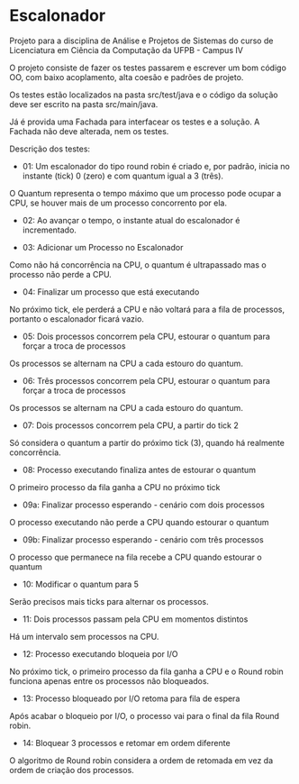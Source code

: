# Escalonador

Projeto para a disciplina de Análise e Projetos de Sistemas do curso de Licenciatura em Ciência da Computação da UFPB - Campus IV


O projeto consiste de fazer os testes passarem e escrever um bom código OO, com baixo acoplamento, alta coesão e padrões de projeto.

Os testes estão localizados na pasta src/test/java e o código da solução deve ser escrito na pasta src/main/java.

Já é provida uma Fachada para interfacear os testes e a solução. A Fachada não deve alterada, nem os testes.
 
 
Descrição dos testes:
 
- 01: Um escalonador do tipo round robin é criado e, por padrão, inicia no instante (tick) 0 (zero) e com quantum igual a 3 (três).

O Quantum representa o tempo máximo que um processo pode ocupar a CPU, se houver mais de um processo concorrento por ela.

- 02: Ao avançar o tempo, o instante atual do escalonador é incrementado.  

- 03: Adicionar um Processo no Escalonador

Como não há concorrência na CPU, o quantum é ultrapassado mas o processo não perde a CPU.

- 04: Finalizar um processo que está executando

No próximo tick, ele perderá a CPU e não voltará para a fila de processos, portanto o escalonador ficará vazio.

- 05: Dois processos concorrem pela CPU, estourar o quantum para forçar a troca de processos

Os processos se alternam na CPU a cada estouro do quantum.

- 06: Três processos concorrem pela CPU, estourar o quantum para forçar a troca de processos

Os processos se alternam na CPU a cada estouro do quantum.

- 07: Dois processos concorrem pela CPU, a partir do tick 2

Só considera o quantum a partir do próximo tick (3), quando há realmente concorrência.

- 08: Processo executando finaliza antes de estourar o quantum

O primeiro processo da fila ganha a CPU no próximo tick
 
- 09a: Finalizar processo esperando - cenário com dois processos

O processo executando não perde a CPU quando estourar o quantum

 - 09b: Finalizar processo esperando - cenário com três processos

O processo que permanece na fila recebe a CPU quando estourar o quantum

- 10: Modificar o quantum para 5

Serão precisos mais ticks para alternar os processos.

 - 11: Dois processos passam pela CPU em momentos distintos
 
 Há um intervalo sem processos na CPU.
 
 - 12: Processo executando bloqueia por I/O
 
 No próximo tick, o primeiro processo da fila ganha a CPU e o Round robin funciona apenas entre os processos não bloqueados.

 - 13: Processo bloqueado por I/O retoma para fila de espera
 
 Após acabar o bloqueio por I/O, o processo vai para o final da fila Round robin.
 
 - 14: Bloquear 3 processos e retomar em ordem diferente
 
 O algoritmo de Round robin considera a ordem de retomada em vez da ordem de criação dos processos.
 
 